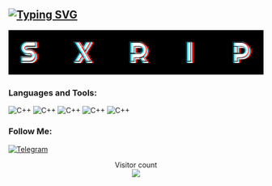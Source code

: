 ## [![Typing SVG](https://readme-typing-svg.demolab.com?font=Terminess+Nerd+Font+Mono&size=20&duration=2000&pause=500&color=49F7B6&background=FFFFFF00&vCenter=true&random=true&width=540&height=40&lines=hey%2C+it's+SxRip!;currently%3A+poking+at+windows+with+a+stick;currently%3A+studying+the+arcane+arts;currently%3A+spamming+F5+in+IDA;currently%3A+shadowboxing+security+solutions;currently%3A+succumbing+to+the+void;currently%3A+loitering+in+CPL%3D0;currently%3A+thumbing+through+grimoires+(SDMs))](https://git.io/typing-svg)

![Header](https://github.com/SxRip/SxRip/blob/master/assets/sxRIP.png)

### Languages and Tools:
![C++](https://img.shields.io/badge/-C++-090909?style=for-the-badge&logo=C%2b%2b&logoColor=6296CC)
![C++](https://img.shields.io/badge/-STL-090909?style=for-the-badge&logo=C%2b%2b&logoColor=6296CC)
![C++](https://img.shields.io/badge/-WINAPI-090909?style=for-the-badge&logo=C%2b%2b&logoColor=6296CC)
![C++](https://img.shields.io/badge/-ImGui-090909?style=for-the-badge&logo=C%2b%2b&logoColor=6296CC)
![C++](https://img.shields.io/badge/-DirectX-090909?style=for-the-badge&logo=C%2b%2b&logoColor=6296CC)
<!-- ![C++](https://img.shields.io/badge/-QT-090909?style=for-the-badge&logo=C%2b%2b&logoColor=6296CC) -->

### Follow Me:
[![Telegram](https://img.shields.io/badge/-Telegram-090909?style=for-the-badge&logo=telegram&logoColor=27A0D9)](https://t.me/neverlandXXI)

<p align="center"> 
  Visitor count<br>
  <img src="https://profile-counter.glitch.me/sxrip/count.svg" />
</p>
